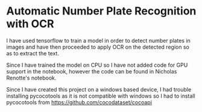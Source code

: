 # Automatic Number Plate Recognition with OCR
I have used tensorflow to train a model in order to detect number plates in images and have then proceeded to apply OCR on the detected region so as to extract the text.

Since I have trained the model on CPU so I have not added code for GPU support in the notebook, however the code can be found in Nicholas Renotte's notebook.

Since I have created this project on a windows based device, I had trouble installing pycocotools as it is not compatible with windows so I had to install pycocotools from https://github.com/cocodataset/cocoapi
